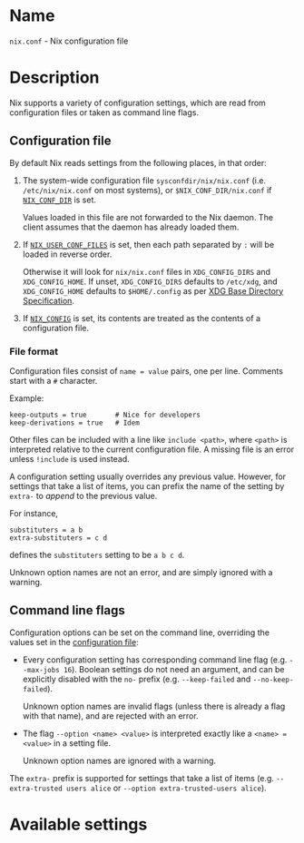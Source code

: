 # Name

`nix.conf` - Nix configuration file

# Description

Nix supports a variety of configuration settings, which are read from configuration files or taken as command line flags.

## Configuration file

By default Nix reads settings from the following places, in that order:

1. The system-wide configuration file `sysconfdir/nix/nix.conf` (i.e. `/etc/nix/nix.conf` on most systems), or `$NIX_CONF_DIR/nix.conf` if [`NIX_CONF_DIR`](./env-common.md#env-NIX_CONF_DIR) is set.

   Values loaded in this file are not forwarded to the Nix daemon.
   The client assumes that the daemon has already loaded them.

1. If [`NIX_USER_CONF_FILES`](./env-common.md#env-NIX_USER_CONF_FILES) is set, then each path separated by `:` will be loaded in reverse order.

   Otherwise it will look for `nix/nix.conf` files in `XDG_CONFIG_DIRS` and `XDG_CONFIG_HOME`.
   If unset, `XDG_CONFIG_DIRS` defaults to `/etc/xdg`, and `XDG_CONFIG_HOME` defaults to `$HOME/.config` as per [XDG Base Directory Specification](https://specifications.freedesktop.org/basedir-spec/basedir-spec-latest.html).

1. If [`NIX_CONFIG`](./env-common.md#env-NIX_CONFIG) is set, its contents are treated as the contents of a configuration file.

### File format

Configuration files consist of `name = value` pairs, one per line.
Comments start with a `#` character.

Example:

```
keep-outputs = true       # Nice for developers
keep-derivations = true   # Idem
```

Other files can be included with a line like `include <path>`, where `<path>` is interpreted relative to the current configuration file.
A missing file is an error unless `!include` is used instead.

A configuration setting usually overrides any previous value.
However, for settings that take a list of items, you can prefix the name of the setting by `extra-` to *append* to the previous value.

For instance,

```
substituters = a b
extra-substituters = c d
```

defines the `substituters` setting to be `a b c d`.

Unknown option names are not an error, and are simply ignored with a warning.

## Command line flags

Configuration options can be set on the command line, overriding the values set in the [configuration file](#configuration-file):

- Every configuration setting has corresponding command line flag (e.g. `--max-jobs 16`).
  Boolean settings do not need an argument, and can be explicitly disabled with the `no-` prefix (e.g. `--keep-failed` and `--no-keep-failed`).

  Unknown option names are invalid flags (unless there is already a flag with that name), and are rejected with an error.

- The flag `--option <name> <value>` is interpreted exactly like a `<name> = <value>` in a setting file.

  Unknown option names are ignored with a warning.

The `extra-` prefix is supported for settings that take a list of items (e.g. `--extra-trusted users alice` or `--option extra-trusted-users alice`).

# Available settings
